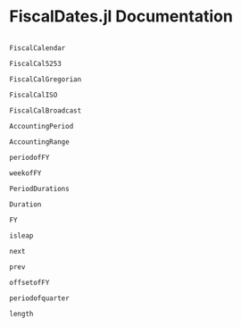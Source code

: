 # FiscalDates.jl Documentation

```@contents
```


```@docs
FiscalCalendar
```

```@docs
FiscalCal5253
```

```@docs
FiscalCalGregorian
```

```@docs
FiscalCalISO
```

```@docs
FiscalCalBroadcast
```

```@docs
AccountingPeriod
```

```@docs
AccountingRange
```

```@docs
periodofFY
```

```@docs
weekofFY
```


```@docs
PeriodDurations
```

```@docs
Duration
```

```@docs
FY
```

```@docs
isleap
```

```@docs
next
```

```@docs
prev
```

```@docs
offsetofFY
```

```@docs
periodofquarter
```

```@docs
length
```

```@index
```
